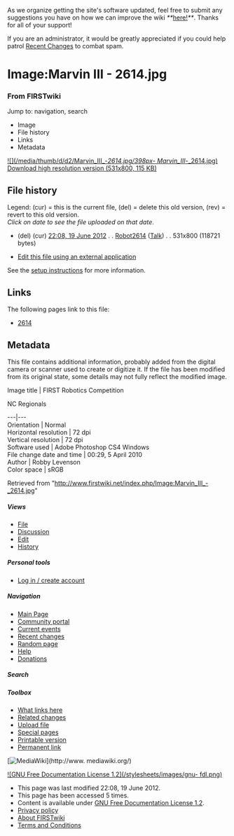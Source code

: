 As we organize getting the site's software updated, feel free to submit any
suggestions you have on how we can improve the wiki
_**_[here!](/index.php/User:Hallry/Suggestions "User:Hallry/Suggestions"
)_**_. Thanks for all of your support!

If you are an administrator, it would be greatly appreciated if you could help
patrol [Recent Changes](/index.php/Special:Recentchanges
"Special:Recentchanges" ) to combat spam.

# Image:Marvin III - 2614.jpg

### From FIRSTwiki

Jump to: navigation, search

  * Image
  * File history
  * Links
  * Metadata

[![](/media/thumb/d/d2/Marvin_III_-_2614.jpg/398px-
Marvin_III_-_2614.jpg)](/media/d/d2/Marvin_III_-_2614.jpg)  
[Download high resolution version (531x800, 115
KB)](/media/d/d2/Marvin_III_-_2614.jpg)

## File history

Legend: (cur) = this is the current file, (del) = delete this old version,
(rev) = revert to this old version.  
_Click on date to see the file uploaded on that date_.

  * (del) (cur) [22:08, 19 June 2012](/media/d/d2/Marvin_III_-_2614.jpg "/media/d/d2/Marvin III - 2614.jpg" ) . . [Robot2614](/index.php?title=User:Robot2614&action=edit "User:Robot2614" ) ([Talk](/index.php/User_talk:Robot2614 "User talk:Robot2614" )) . . 531x800 (118721 bytes)
  

  * [Edit this file using an external application](/index.php?title=Image:Marvin_III_-_2614.jpg&action=edit&externaledit=true&mode=file "Image:Marvin III - 2614.jpg" )

See the [setup
instructions](http://meta.wikimedia.org/wiki/Help:External_editors
"http://meta.wikimedia.org/wiki/Help:External_editors" ) for more information.

## Links

The following pages link to this file:

  * [2614](/index.php/2614 "2614" )

## Metadata

This file contains additional information, probably added from the digital
camera or scanner used to create or digitize it. If the file has been modified
from its original state, some details may not fully reflect the modified
image.

Image title |  FIRST Robotics Competition

NC Regionals  
  
---|---  
Orientation |  Normal  
Horizontal resolution |  72 dpi  
Vertical resolution |  72 dpi  
Software used |  Adobe Photoshop CS4 Windows  
File change date and time |  00:29, 5 April 2010  
Author |  Robby Levenson  
Color space |  sRGB  
  
Retrieved from
"<http://www.firstwiki.net/index.php/Image:Marvin_III_-_2614.jpg>"

##### Views

  * [File](/index.php/Image:Marvin_III_-_2614.jpg)
  * [Discussion](/index.php?title=Image_talk:Marvin_III_-_2614.jpg&action=edit)
  * [Edit](/index.php?title=Image:Marvin_III_-_2614.jpg&action=edit)
  * [History](/index.php?title=Image:Marvin_III_-_2614.jpg&action=history)

##### Personal tools

  * [Log in / create account](/index.php?title=Special:Userlogin&returnto=Image:Marvin_III_-_2614.jpg)

[](/index.php/Main_Page "Main Page" )

##### Navigation

  * [Main Page](/index.php/Main_Page)
  * [Community portal](/index.php/FIRSTwiki:Community_portal)
  * [Current events](/index.php/Current_events)
  * [Recent changes](/index.php/Special:Recentchanges)
  * [Random page](/index.php/Special:Random)
  * [Help](/index.php/FIRSTwiki:Help)
  * [Donations](/index.php/FIRSTwiki:Site_support)

##### Search



##### Toolbox

  * [What links here](/index.php/Special:Whatlinkshere/Image:Marvin_III_-_2614.jpg)
  * [Related changes](/index.php/Special:Recentchangeslinked/Image:Marvin_III_-_2614.jpg)
  * [Upload file](/index.php/Special:Upload)
  * [Special pages](/index.php/Special:Specialpages)
  * [Printable version](/index.php?title=Image:Marvin_III_-_2614.jpg&printable=yes)
  * [Permanent link](/index.php?title=Image:Marvin_III_-_2614.jpg&oldid=154016)

[![MediaWiki](/skins/common/images/poweredby_mediawiki_88x31.png)](http://www.
mediawiki.org/)

[![GNU Free Documentation License 1.2](/stylesheets/images/gnu-
fdl.png)](http://www.gnu.org/copyleft/fdl.html)

  * This page was last modified 22:08, 19 June 2012.
  * This page has been accessed 5 times.
  * Content is available under [GNU Free Documentation License 1.2](http://www.gnu.org/copyleft/fdl.html "http://www.gnu.org/copyleft/fdl.html" ).
  * [Privacy policy](/index.php/FIRSTwiki:Privacy_policy "FIRSTwiki:Privacy policy" )
  * [About FIRSTwiki](/index.php/FIRSTwiki:About "FIRSTwiki:About" )
  * [Terms and Conditions](/index.php/FIRSTwiki:Terms_and_conditions "FIRSTwiki:Terms and conditions" )

